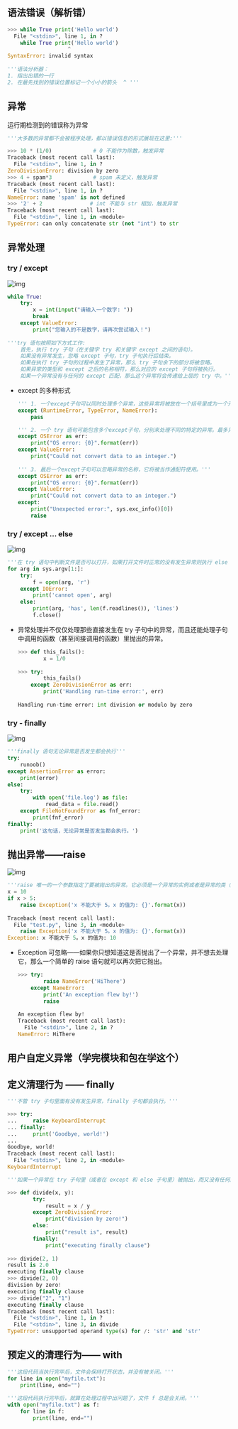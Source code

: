 ## 语法错误（解析错）

~~~python
>>> while True print('Hello world')
  File "<stdin>", line 1, in ?
    while True print('Hello world')
                   ^
SyntaxError: invalid syntax
    
'''语法分析器：
1. 指出出错的一行
2. 在最先找到的错误位置标记一个小小的箭头	^ '''
~~~

## 异常

运行期检测到的错误称为异常

~~~python
'''大多数的异常都不会被程序处理，都以错误信息的形式展现在这里:'''

>>> 10 * (1/0)             # 0 不能作为除数，触发异常
Traceback (most recent call last):
  File "<stdin>", line 1, in ?
ZeroDivisionError: division by zero
>>> 4 + spam*3             # spam 未定义，触发异常
Traceback (most recent call last):
  File "<stdin>", line 1, in ?
NameError: name 'spam' is not defined
>>> '2' + 2               # int 不能与 str 相加，触发异常
Traceback (most recent call last):
  File "<stdin>", line 1, in <module>
TypeError: can only concatenate str (not "int") to str
~~~

## 异常处理

### try / except

![img](https://www.runoob.com/wp-content/uploads/2019/07/try_except.png)

~~~python
while True:
    try:
        x = int(input("请输入一个数字: "))
        break
    except ValueError:
        print("您输入的不是数字，请再次尝试输入！")
        
'''try 语句按照如下方式工作:
	首先，执行 try 子句（在关键字 try 和关键字 except 之间的语句）。
	如果没有异常发生，忽略 except 子句，try 子句执行后结束。
	如果在执行 try 子句的过程中发生了异常，那么 try 子句余下的部分将被忽略。
	如果异常的类型和 except 之后的名称相符，那么对应的 except 子句将被执行。
	如果一个异常没有与任何的 except 匹配，那么这个异常将会传递给上层的 try 中。'''
~~~

* except 的多种形式

  ~~~python
  ''' 1. 一个except子句可以同时处理多个异常，这些异常将被放在一个括号里成为一个元组，例如:'''
  except (RuntimeError, TypeError, NameError):
      pass
  
  ''' 2. 一个 try 语句可能包含多个except子句，分别来处理不同的特定的异常。最多只有一个分支会被执行。'''
  except OSError as err:
      print("OS error: {0}".format(err))
  except ValueError:
      print("Could not convert data to an integer.")
      
  ''' 3. 最后一个except子句可以忽略异常的名称，它将被当作通配符使用。'''
  except OSError as err:
      print("OS error: {0}".format(err))
  except ValueError:
      print("Could not convert data to an integer.")
  except:
      print("Unexpected error:", sys.exc_info()[0])
      raise
  ~~~

### try / except ... else

![img](https://www.runoob.com/wp-content/uploads/2019/07/try_except_else.png)

~~~python
'''在 try 语句中判断文件是否可以打开，如果打开文件时正常的没有发生异常则执行 else 部分的语句'''
for arg in sys.argv[1:]:
    try:
        f = open(arg, 'r')
    except IOError:
        print('cannot open', arg)
    else:
        print(arg, 'has', len(f.readlines()), 'lines')
        f.close()
~~~

* 异常处理并不仅仅处理那些直接发生在 try 子句中的异常，而且还能处理子句中调用的函数（甚至间接调用的函数）里抛出的异常。

  ~~~python
  >>> def this_fails():
          x = 1/0
     
  >>> try:
          this_fails()
      except ZeroDivisionError as err:
          print('Handling run-time error:', err)
     
  Handling run-time error: int division or modulo by zero
  ~~~

### try  - finally

![img](https://www.runoob.com/wp-content/uploads/2019/07/try_except_else_finally.png)

~~~python 
'''finally 语句无论异常是否发生都会执行'''
try:
    runoob()
except AssertionError as error:
    print(error)
else:
    try:
        with open('file.log') as file:
            read_data = file.read()
    except FileNotFoundError as fnf_error:
        print(fnf_error)
finally:
    print('这句话，无论异常是否发生都会执行。')
~~~

## 抛出异常——raise

![img](https://www.runoob.com/wp-content/uploads/2019/07/raise.png)

~~~python
'''raise 唯一的一个参数指定了要被抛出的异常。它必须是一个异常的实例或者是异常的类（也就是 Exception 的子类）'''
x = 10
if x > 5:
    raise Exception('x 不能大于 5。x 的值为: {}'.format(x))
    
Traceback (most recent call last):
  File "test.py", line 3, in <module>
    raise Exception('x 不能大于 5。x 的值为: {}'.format(x))
Exception: x 不能大于 5。x 的值为: 10
~~~

* Exception 可忽略——如果你只想知道这是否抛出了一个异常，并不想去处理它，那么一个简单的 raise 语句就可以再次把它抛出。

  ~~~python
  >>> try:
          raise NameError('HiThere')
      except NameError:
          print('An exception flew by!')
          raise
     
  An exception flew by!
  Traceback (most recent call last):
    File "<stdin>", line 2, in ?
  NameError: HiThere
  ~~~

## 用户自定义异常（学完模块和包在学这个）



## 定义清理行为 —— finally

~~~python
'''不管 try 子句里面有没有发生异常，finally 子句都会执行。'''

>>> try:
...     raise KeyboardInterrupt
... finally:
...     print('Goodbye, world!')
...
Goodbye, world!
Traceback (most recent call last):
  File "<stdin>", line 2, in <module>
KeyboardInterrupt

'''如果一个异常在 try 子句里（或者在 except 和 else 子句里）被抛出，而又没有任何的 except 把它截住，那么这个异常会在 finally 子句执行后被抛出。'''

>>> def divide(x, y):
        try:
            result = x / y
        except ZeroDivisionError:
            print("division by zero!")
        else:
            print("result is", result)
        finally:
            print("executing finally clause")
   
>>> divide(2, 1)
result is 2.0
executing finally clause
>>> divide(2, 0)
division by zero!
executing finally clause
>>> divide("2", "1")
executing finally clause
Traceback (most recent call last):
  File "<stdin>", line 1, in ?
  File "<stdin>", line 3, in divide
TypeError: unsupported operand type(s) for /: 'str' and 'str'
~~~

## 预定义的清理行为—— with

~~~python
'''这段代码当执行完毕后，文件会保持打开状态，并没有被关闭。'''
for line in open("myfile.txt"):
    print(line, end="")
    
'''这段代码执行完毕后，就算在处理过程中出问题了，文件 f 总是会关闭。'''
with open("myfile.txt") as f:
    for line in f:
        print(line, end="")
~~~





